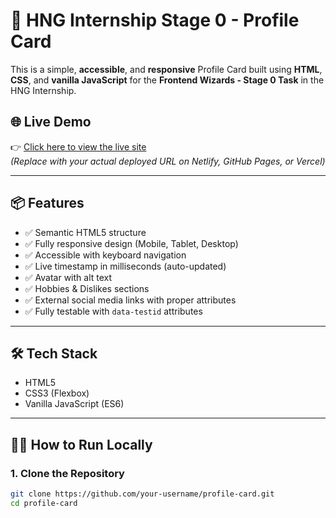 # 🚀 HNG Internship Stage 0 - Profile Card

This is a simple, **accessible**, and **responsive** Profile Card built using **HTML**, **CSS**, and **vanilla JavaScript** for the **Frontend Wizards - Stage 0 Task** in the HNG Internship.

## 🌐 Live Demo

👉 [Click here to view the live site](https://your-live-link.netlify.app)  
*(Replace with your actual deployed URL on Netlify, GitHub Pages, or Vercel)*

---

## 📦 Features

- ✅ Semantic HTML5 structure
- ✅ Fully responsive design (Mobile, Tablet, Desktop)
- ✅ Accessible with keyboard navigation
- ✅ Live timestamp in milliseconds (auto-updated)
- ✅ Avatar with alt text
- ✅ Hobbies & Dislikes sections
- ✅ External social media links with proper attributes
- ✅ Fully testable with `data-testid` attributes

---

## 🛠️ Tech Stack

- HTML5
- CSS3 (Flexbox)
- Vanilla JavaScript (ES6)

---

## 🧑‍💻 How to Run Locally

### 1. Clone the Repository

```bash
git clone https://github.com/your-username/profile-card.git
cd profile-card
